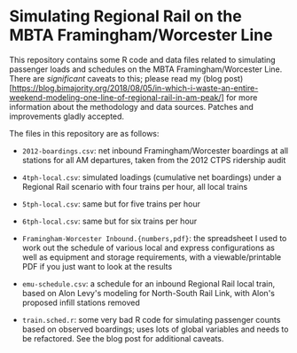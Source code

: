 # Simulating Regional Rail on the MBTA Framingham/Worcester Line

This repository contains some R code and data files related to
simulating passenger loads and schedules on the MBTA
Framingham/Worcester Line.  There are *significant* caveats to this;
please read my (blog post)[https://blog.bimajority.org/2018/08/05/in-which-i-waste-an-entire-weekend-modeling-one-line-of-regional-rail-in-am-peak/]
for more information about the methodology and data sources.
Patches and improvements gladly accepted.

The files in this repository are as follows:

* `2012-boardings.csv`: net inbound Framingham/Worcester boardings at all
stations for all AM departures, taken from the 2012 CTPS ridership
audit

* `4tph-local.csv`: simulated loadings (cumulative net boardings) under a
Regional Rail scenario with four trains per hour, all local trains

* `5tph-local.csv`: same but for five trains per hour

* `6tph-local.csv`: same but for six trains per hour

* `Framingham-Worcester Inbound.{numbers,pdf}`: the spreadsheet I used to
work out the schedule of various local and express configurations as
well as equipment and storage requirements, with a viewable/printable
PDF if you just want to look at the results

* `emu-schedule.csv`: a schedule for an inbound Regional Rail local train,
based on Alon Levy's modeling for North-South Rail Link, with Alon's
proposed infill stations removed

* `train.sched.r`: some very bad R code for simulating passenger counts
based on observed boardings; uses lots of global variables and needs
to be refactored.  See the blog post for additional caveats.

